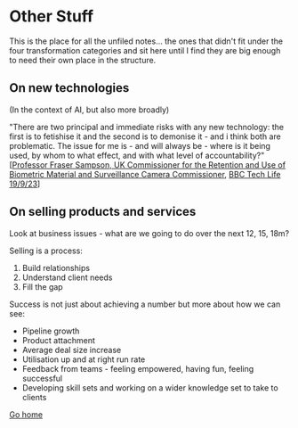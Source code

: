 # Other Stuff
This is the place for all the unfiled notes... the ones that didn't fit under the four transformation categories and sit here until I find they are big enough to need their own place in the structure.

## On new technologies
(In the context of AI, but also more broadly)

"There are two principal and immediate risks with any new technology: the first is to fetishise it and the second is to demonise it - and i think both are problematic. The issue for me is - and will always be -  where is it being used, by whom to what effect, and with what level of accountability?" \[[Professor Fraser Sampson, UK Commissioner for the Retention and Use of Biometric Material and Surveillance Camera Commissioner](https://www.gov.uk/government/people/fraser-sampson), [BBC Tech Life 19/9/23](https://www.bbc.co.uk/sounds/play/w3ct4tqd)\]

## On selling products and services

Look at business issues - what are we going to do over the next 12, 15, 18m?

Selling is a process:
1. Build relationships
2. Understand client needs
3. Fill the gap

Success is not just about achieving a number but more about how we can see:
- Pipeline growth
- Product attachment
- Average deal size increase
- Utilisation up and at right run rate
- Feedback from teams - feeling empowered, having fun, feeling successful
- Developing skill sets and working on a wider knowledge set to take to clients

[Go home](README.md)
